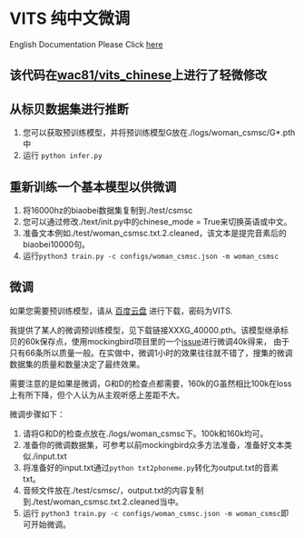 # VITS 纯中文微调

English Documentation Please Click [here](https://github.com/xieyuankun/VITS-chinese-finetune/blob/main/README%20-%20ENG.md)
##  该代码在[wac81/vits_chinese](https://github.com/wac81/vits_chinese)上进行了轻微修改
## 从标贝数据集进行推断

1. 您可以获取预训练模型，并将预训练模型G放在./logs/woman_csmsc/G*.pth中
2. 运行 `python infer.py`

## 重新训练一个基本模型以供微调
1. 将16000hz的biaobei数据集复制到./test/csmsc
2. 您可以通过修改./text/init.py中的chinese_mode = True来切换英语或中文。
3. 准备文本例如./test/woman_csmsc.txt.2.cleaned，该文本是提完音素后的biaobei10000句。
4. 运行`python3 train.py -c configs/woman_csmsc.json -m woman_csmsc`

## 微调
如果您需要预训练模型，请从 [百度云盘](https://pan.baidu.com/s/1xUz5TEi5aBiIhbh0gXTiSw?pwd=VITS) 进行下载，密码为VITS. 

我提供了某人的微调预训练模型，见下载链接XXXG_40000.pth。该模型继承标贝的60k保存点，使用mockingbird项目里的一个[issue](https://github.com/babysor/MockingBird/issues/721)进行微调40k得来，
由于只有66条所以质量一般。在实做中，微调1小时的效果往往就不错了，搜集的微调数据集的质量和数量决定了最终效果。

需要注意的是如果是微调，G和D的检查点都需要，160k的G虽然相比100k在loss上有所下降，但个人认为从主观听感上差距不大。

微调步骤如下：

1. 请将G和D的检查点放在./logs/woman_csmsc下。100k和160k均可。
2. 准备你的微调数据集，可参考以前mockingbird众多方法准备，准备好文本类似./input.txt
3. 将准备好的input.txt通过`python txt2phoneme.py`转化为output.txt的音素txt。
4. 音频文件放在./test/csmsc/，output.txt的内容复制到./test/woman_csmsc.txt.2.cleaned当中。
5. 运行 `python3 train.py -c configs/woman_csmsc.json -m woman_csmsc`即可开始微调。










